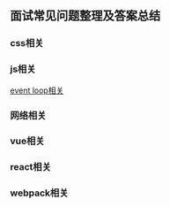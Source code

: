 面试常见问题整理及答案总结
----
### css相关

### js相关

[event loop相关](https://www.cnblogs.com/jiangyuzhen/p/11064408.html#js_28)
### 网络相关

### vue相关

### react相关

### webpack相关
